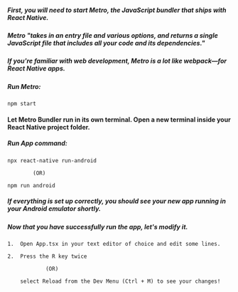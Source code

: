 ##### First, you will need to start Metro, the JavaScript bundler that ships with React Native. 

##### Metro "takes in an entry file and various options, and returns a single JavaScript file that includes all your code and its dependencies."

##### If you're familiar with web development, Metro is a lot like webpack—for React Native apps.

##### Run Metro:

    npm start


#### Let Metro Bundler run in its own terminal. Open a new terminal inside your React Native project folder. 


##### Run App command:

    npx react-native run-android 

            (OR)

    npm run android

##### If everything is set up correctly, you should see your new app running in your Android emulator shortly.

##### Now that you have successfully run the app, let's modify it.

    1.  Open App.tsx in your text editor of choice and edit some lines.

    2.  Press the R key twice 

                (OR)
        
        select Reload from the Dev Menu (Ctrl + M) to see your changes!
